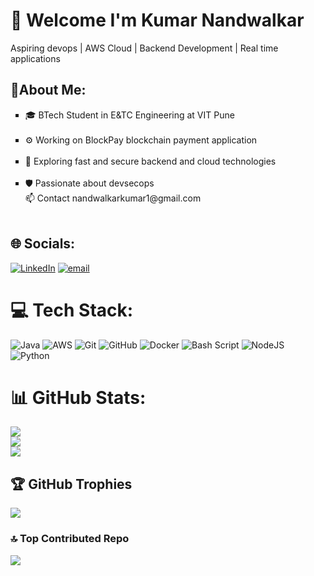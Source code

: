 # 💫 Welcome I'm Kumar Nandwalkar
Aspiring devops | AWS Cloud | Backend Development | Real time applications

## 🚀About Me:
<ul style="list-style-type: square;">
  <li> 🎓 BTech Student in E&TC Engineering at VIT Pune </li> <br> <li> ⚙️ Working on BlockPay blockchain payment application </li> <br> <li> 🧠 Exploring fast and secure backend and cloud technologies </li> <br> <li> 🛡️ Passionate about devsecops<br> 📫 Contact nandwalkarkumar1@gmail.com </li> <br> </ul>


## 🌐 Socials:
[![LinkedIn](https://img.shields.io/badge/LinkedIn-%230077B5.svg?logo=linkedin&logoColor=white)](https://linkedin.com/in/kumar-nandwalkar) [![email](https://img.shields.io/badge/Email-D14836?logo=gmail&logoColor=white)](mailto:nandwalkarkumar1@gmail.com) 

# 💻 Tech Stack:
![Java](https://img.shields.io/badge/java-%23ED8B00.svg?style=for-the-badge&logo=openjdk&logoColor=white) ![AWS](https://img.shields.io/badge/AWS-%23FF9900.svg?style=for-the-badge&logo=amazon-aws&logoColor=white) ![Git](https://img.shields.io/badge/git-%23F05033.svg?style=for-the-badge&logo=git&logoColor=white) ![GitHub](https://img.shields.io/badge/github-%23121011.svg?style=for-the-badge&logo=github&logoColor=white) ![Docker](https://img.shields.io/badge/docker-%230db7ed.svg?style=for-the-badge&logo=docker&logoColor=white) ![Bash Script](https://img.shields.io/badge/bash_script-%23121011.svg?style=for-the-badge&logo=gnu-bash&logoColor=white) ![NodeJS](https://img.shields.io/badge/node.js-6DA55F?style=for-the-badge&logo=node.js&logoColor=white) ![Python](https://img.shields.io/badge/python-3670A0?style=for-the-badge&logo=python&logoColor=ffdd54)
# 📊 GitHub Stats:
![](https://github-readme-stats.vercel.app/api?username=kumarnandwalkar&theme=dark&hide_border=false&include_all_commits=true&count_private=false)<br/>
![](https://nirzak-streak-stats.vercel.app/?user=kumarnandwalkar&theme=dark&hide_border=false)<br/>
![](https://github-readme-stats.vercel.app/api/top-langs/?username=kumarnandwalkar&theme=dark&hide_border=false&include_all_commits=true&count_private=false&layout=compact)

## 🏆 GitHub Trophies
![](https://github-profile-trophy.vercel.app/?username=kumarnandwalkar&theme=onedark&no-frame=false&no-bg=false&margin-w=4)

### 🔝 Top Contributed Repo
![](https://github-contributor-stats.vercel.app/api?username=kumarnandwalkar&limit=5&theme=dark&combine_all_yearly_contributions=true)

<!-- Proudly created with GPRM ( https://gprm.itsvg.in ) -->
